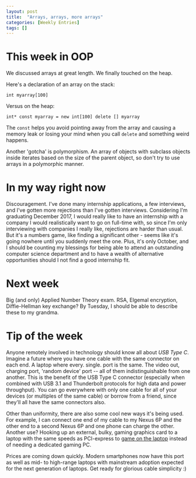 ```yaml
---
layout: post
title:  "Arrays, arrays, more arrays"
categories: [Weekly Entries]
tags: []
---
```

# This week in OOP

We discussed arrays at great length. We finally touched on the heap.

Here's a declaration of an array on the stack:

`int myarray[100]`

Versus on the heap:

`int* const myarray = new int[100]
delete [] myarray`

The `const` helps you avoid pointing away from the array and causing a memory leak or losing your mind when you call `delete` and something weird happens.

Another 'gotcha' is polymorphism. An array of objects with subclass objects inside iterates based on the size of the parent object, so don't try to use arrays in a polymorphic manner.

# In my way right now

Discouragement. I've done many internship applications, a few interviews, and I've gotten more rejections than I've gotten interviews. Considering I'm graduating December 2017, I would really like to have an internship with a company I would realistically want to go on full-time with, so since I'm only interviewing with companies I really like, rejections are harder than usual. But it's a numbers game, like finding a significant other - seems like it's going nowhere until you suddenly meet the one. Plus, it's only October, and I should be counting my blessings for being able to attend an outstanding computer science department and to have a wealth of alternative opportunities should I not find a good internship fit.

# Next week

Big (and only) Applied Number Theory exam. RSA, Elgemal encryption, Diffie-Hellman key exchange? By Tuesday, I should be able to describe these to my grandma.

# Tip of the week

Anyone remotely involved in technology should know all about *USB Type C*. Imagine a future where you have one cable with the same connector on each end. A laptop where every. single. port is the same. The video out, charging port, 'random device' port -- all of them indistinguishable from one another. This is the benefit of the USB Type C connector (especially when combined with USB 3.1 and Thunderbolt protocols for high data and power throughput). You can go everywhere with only one cable for all of your devices (or multiples of the same cable) or borrow from a friend, since they'll all have the same connectors also. 

Other than uniformity, there are also some cool new ways it's being used. For example, I can connect one end of my cable to my Nexus 6P and the other end to a second Nexus 6P and one phone can charge the other. Another use? Hooking up an external, bulky, gaming graphics card to a laptop with the same speeds as PCI-express to [game on the laptop](https://www.youtube.com/watch?v=BOFZGCwoRmo) instead of needing a dedicated gaming PC.

Prices are coming down quickly. Modern smartphones now have this port as well as mid- to high-range laptops with mainstream adoption expected for the next generation of laptops. Get ready for glorious cable simplicity :)